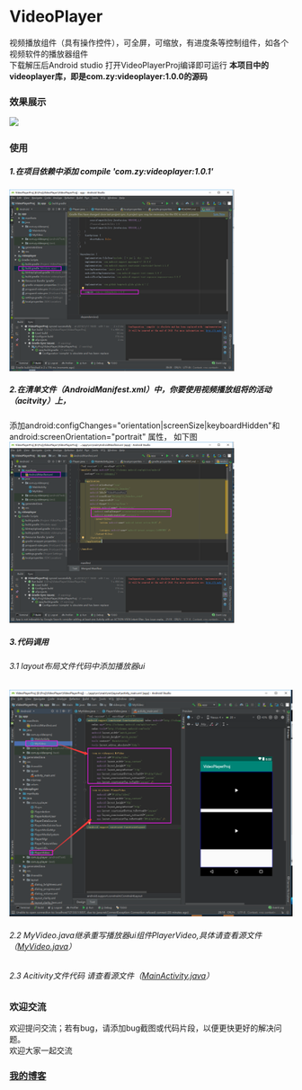 # VideoPlayer
视频播放组件（具有操作控件），可全屏，可缩放，有进度条等控制组件，如各个视频软件的播放器组件 <BR/>
下载解压后Android studio 打开VideoPlayerProj编译即可运行
<b>本项目中的videoplayer库，即是com.zy:videoplayer:1.0.0的源码</b>

### 效果展示
<img src='./showImg/videoplayer.gif' width='200' height='auto'>
<!--![](./showImg/videoplayer.gif)-->

### 使用
##### 1.在项目依赖中添加 compile 'com.zy:videoplayer:1.0.1'
<img src='./showImg/compile.png' width='400' height='auto'>
<!--![](./showImg/compile.png)-->

##### 2.在清单文件（AndroidManifest.xml）中，你要使用视频播放组将的活动（acitvity）上，
添加android:configChanges="orientation|screenSize|keyboardHidden"和android:screenOrientation="portrait" 属性，
如下图
<img src='./showImg/compile2.png' width='400' height='auto'>
<!--![](./showImg/compile2.png)-->

##### 3.代码调用
###### 3.1 layout布局文件代码中添加播放器ui
![](./showImg/layout.png)

###### 2.2 MyVideo.java继承重写播放器ui组件PlayerVideo,具体请查看源文件（[MyVideo.java](./VideoPlayerProj/app/src/main/java/com/zy/videoproj/MyVideo.java)）

###### 2.3 Acitivity文件代码 请查看源文件（[MainActivity.java](./VideoPlayerProj/app/src/main/java/com/zy/videoproj/MainActivity.java)）


### 欢迎交流
欢迎提问交流；若有bug，请添加bug截图或代码片段，以便更快更好的解决问题。<br>
欢迎大家一起交流

### [我的博客](http://blog.sina.com.cn/s/articlelist_6078695441_0_1.html)